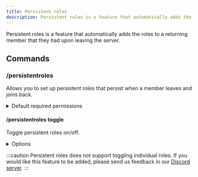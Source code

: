 ```yaml
---
title: Persistent roles
description: Persistent roles is a feature that automatically adds the roles to a returning member that they had upon leaving the server.
---
```


Persistent roles is a feature that automatically adds the roles to a returning member that they had upon leaving the server.

## Commands

### /persistentroles

Allows you to set up persistent roles that persist when a member leaves and joins back.

<details><summary>Default required permissions</summary>

- **Manage roles**

</details>

#### /persistentroles toggle

Toggle persistent roles on/off.

<details><summary>Options</summary>

- **state\***: On or off
  - On
  - Off

</details>

:::caution
Persistent roles does not support toggling individual roles. If you would like this feature to be added, please send us feedback in our [Discord server](https://lucie.gg/server).
:::
